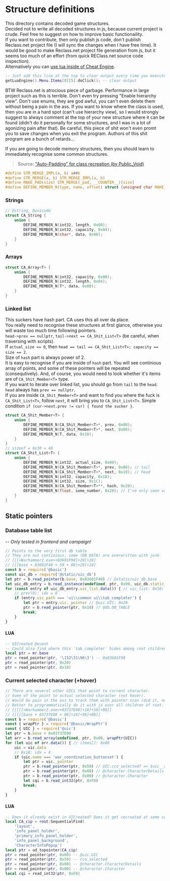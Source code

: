 # Structure definitions
This directory contains decoded game structures.\
Decided not to write all decoded structures in js, because current project is crude. Feel free to suggest on how to improve basic functionaility.\
If you want to contribute, then only publish js code, don't publish Reclass.net project file (I will sync the changes when I have free time). It would be good to make Reclass.net project file generation from js, but it seems too much of an effort (from quick REClass.net source code inspection).\
Alternatively you can [use lua inside of Cheat Engine](https://wiki.cheatengine.org/index.php?title=Lua).
```lua
-- Just add this line at the top to clear output every time you execute the script
getLuaEngine().Menu.Items[0][5].doClick(); -- clear output
```
BTW Reclass.net is atrocious piece of garbage. Performance in large project such as this is terrible. Don't even try pressing "Enable hierarchy view". Don't use enums, they are god awful, you can't even delete them without being a pain in the ass. If you want to know where the class is used, then you are in a hard spot (can't use hierarchy view), so I would strongly suggest to always comment at the top of your new structure where it can be found (didn't do it personally for some structures, and I was in a lot of agonizing pain after that). Be careful, this piece of shit won't even promt you to save changes when you exit the program. Authors of this shit program are a bunch of retards...

If you are going to decode memory structures, then you should learn to immediately recognise some common structures.
> Source: ["Auto-Padding" for class recreation (by Public_Void)](https://guidedhacking.com/threads/auto-padding-for-class-recreation.13478/#post-79838)
```h
#define STR_MERGE_IMPL(a, b) a##b
#define STR_MERGE(a, b) STR_MERGE_IMPL(a, b)
#define MAKE_PAD(size) STR_MERGE(_pad, __COUNTER__)[size]
#define DEFINE_MEMBER_N(type, name, offset) struct {unsigned char MAKE_PAD(offset); type name;}
```
### Strings
```h
// @string, @unicode
struct CA_String {
	union {
		DEFINE_MEMBER_N(int32, length, 0x00);
		DEFINE_MEMBER_N(int32, capacity, 0x04);
		DEFINE_MEMBER_N(char*, data, 0x08);
	}
}
```
### Arrays
```h
struct CA_Array<T> {
	union {
		DEFINE_MEMBER_N(int32, capacity, 0x00);
		DEFINE_MEMBER_N(int32, length, 0x04);
		DEFINE_MEMBER_N(T*, data, 0x08);
	}
}
```
### Linked list
This suckers have hash part. CA uses this all over da place.\
You really need to recognise these structures at first glance, otherwise you will waste too much time following pointers.\
`head->prev == nullptr`, `tail->next == CA_Shit_List<T>` (be careful, when traversing with scripts).\
If `actual_size == 0`, then `head == tail == CA_Shit_List<T>; capacity == size == 2`.\
Size of `hash` part is always power of 2.\
It is easy to recognise if you are inside of `hash` part. You will see continious array of points, and some of these pointers will be repeated (consequtively). And, of course, you would need to look whether it's items are of `CA_Shit_Member<T>` type.\
If you want to iterate over linked list, you should go from `tail` to the `head`. `head` always has `prev == nullptr`.\
If you are inside `CA_Shit_Member<T>` and want to find you where the fuck is `CA_Shit_List<T>`, follow `next`, it will bring you to `CA_Shit_List<T>`. Simple condition `if (cur->next.prev != cur) { found the sucker }`.
```h
struct CA_Shit_Member<T> {
	union {
		DEFINE_MEMBER_N(CA_Shit_Member<T>*, prev, 0x00);
		DEFINE_MEMBER_N(CA_Shit_Member<T>*, next, 0x08);
		DEFINE_MEMBER_N(T, data, 0x10);
	}
}
// sizeof = 0x30 = 48
struct CA_Shit_List<T> {
	union {
		DEFINE_MEMBER_N(int32, actual_size, 0x00);
		DEFINE_MEMBER_N(CA_Shit_Member<T>*, prev, 0x08); // tail
		DEFINE_MEMBER_N(CA_Shit_Member<T>*, next, 0x10); // head
		DEFINE_MEMBER_N(int32, capacity, 0x18);
		DEFINE_MEMBER_N(int32, size, 0x1C);
		DEFINE_MEMBER_N(CA_Shit_Member<T>**, hash, 0x20);
		DEFINE_MEMBER_N(float, some_number, 0x28); // I've only seen value 1.0
	}
}
```

## Static pointers
### Database table list
*-- Only tested in frontend and campaign!*
```js
// Points to the very first db table
// They are not continious, some (DB_DATA) are overwritten with junk
// [[[<Warhammer2.exe>+03601F98]+20]+10]
// [[[base + 03601F40 + 50 + 08]+20]+10]
const b = require('@basic')
const uic_db = require('@static/uic_db')
let ptr = b.read_pointer(b.base, 0x03601F40) // @static/uic_db.base
let uic_db_entry = b.read_instance(undefined, ptr, 0x00, uic_db.static_uic_db)
for (const entry of uic_db_entry.uic_list.data()) { // uic_list: 0x50; prev: 0x08
	// prev(0): idx = 0
	if (entry.uic_path === 'ui\\common ui\\tab_completer') {
		let ptr = entry.uic._pointer // @uic.UIC: 0x20
		ptr = b.read_pointer(ptr, 0x10) // @db.DB_TABLE
		break;
	}
}
```
#### LUA
```lua
-- UICreated @event
-- Could also find where this `tab_completer` hides among root children
local ptr = mr.base
ptr = read_pointer(ptr, '\152\31\96\3') -- 0x03601F98
ptr = read_pointer(ptr, 0x20)
ptr = read_pointer(ptr, 0x10)
```

### Current selected character (+hover)
```js
// There are several other UICs that point to current character.
// Some of the point to actual selected character (not hover).
// Would be pain in the ass to track them with pointer scan (did it, not fun).
// Better to programmatically do it with js over all children of root.
// [[[[[<Warhammer2.exe>+03737E08]+18]+50]+08]]
// [[[[[base + 03737E00 + 08]+18]+50]+08]]
const b = require('@basic')
const { wrapPtr } = require('@basic/WrapPtr')
const { UIC } = require('@uic')
let ptr = b.base + 0x03737E00
let arr = b.read_array(undefined, ptr, 0x00, wrapPtr(UIC))
for (let uic of arr.data()) { // items[]: 0x08
	uic = uic.data
	// 0x18: idx = 4
	if (uic.name === 'war_coordination_buttonset') {
		let ptr = uic._pointer
		ptr = b.read_pointer(ptr, 0x50) // UIC.cco_selected? => $uic__cco_selected?
		ptr = b.read_pointer(ptr, 0x08) // @character.CharacterDetails
		ptr = b.read_pointer(ptr, 0x00) // @character.Character
		let cqi = b.read_int32(ptr, 0xF0)
		break;
	}
}
```
#### LUA
```lua
-- Does it already exist in UICreated? Does it get recreated at some conditions?
local CA_cip = root:SequentialFind(
	'layout',
	'info_panel_holder',
	'primary_info_panel_holder',
	'info_panel_background',
	'CharacterInfoPopup')
local ptr = ud_topointer(CA_cip)
ptr = read_pointer(ptr, 0x00) -- @uic.UIC
ptr = read_pointer(ptr, 0x50) -- cco_selected
ptr = read_pointer(ptr, 0x08) -- @character.CharacterDetails
ptr = read_pointer(ptr, 0x00) -- @character.Character
local cqi = read_int32(ptr, 0xF0)
```
